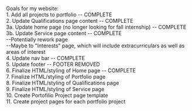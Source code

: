 Goals for my website: <br/>
	1. Add all projects to portfolio -- COMPLETE <br/>
	2. Update Qualifications page content -- COMPLETE <br/>
	3a. Update home page (no longer looking for fall internship) -- COMPLETE <br/>
	3b. Update Service page content -- COMPLETE <br/>
		--Potentially rework page <br/>
		--Maybe to "Interests" page, which will include extracurriculars as well as areas of interest <br/>
	4. Update nav bar -- COMPLETE <br/>
	5. Update footer -- FOOTER REMOVED <br/>
	6. Finalize HTML/styling of Home page -- COMPLETE <br/>
	7. Finalize HTML/styling of Portfolio page <br/>
	8. Finalize HTML/styling of Qualifications page <br/>
	9. Finalize HTML/styling of Service page <br/>
	10. Create Portofilio Project page template <br/>
	11. Create project pages for each portfolio project <br/>
